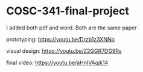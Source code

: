 # COSC-341-final-project
I added both pdf and word. Both are the same paper

prototyping: https://youtu.be/Drzb1z3XNNo

visual design: https://youtu.be/Z2GGR7DG9Rs

final video: https://youtu.be/aHnIVAqjk14
